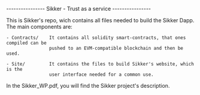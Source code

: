 
----------------    Sikker  -  Trust as a service    ----------------

This is Sikker's repo, wich contains all files needed to build the Sikker Dapp.
The main components are:
    
    - Contracts/    It contains all solidity smart-contracts, that ones compiled can be
                    pushed to an EVM-compatible blockchain and then be used.

    - Site/         It contains the files to build Sikker's website, which is the
                    user interface needed for a common use.

In the Sikker_WP.pdf, you will find the Sikker project's description.

